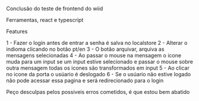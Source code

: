 Conclusão do teste de frontend do wiid

Ferramentas, react e typescript

Features

1 - Fazer o login antes de entrar a senha é salva no localstore
2 - Alterar o indioma clicando no botão pt/en
3 - O botão arquivar, arquiva as mensagens selecionadas
4 - Ao passar o mouse na mensagem o icone muda para um input se um input estive selecionado e passar o mouse sobre outra mensagem todas os icones são transformados em input
5 - Ao clicar no icone da porta o usúario é deslogado
6 - Se o usúario não estive logado não pode acessar essa pagina e será redirecionado para o login

Peço desculpas pelos possiveis erros cometidos, é que estou bem abatido


